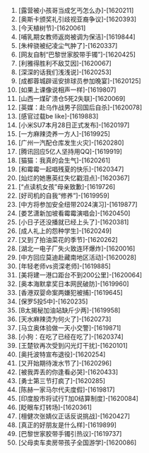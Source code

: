 
1. [露营被小孩哥当成乞丐怎么办]-[1620211]
1. [奥斯卡颁奖礼引歧视亚裔争议]-[1620393]
1. [今天植树节]-[1620061]
1. [哺乳期女教师返岗被调为保洁]-[1619844]
1. [朱梓骁被纪凌尘气肿了]-[1620337]
1. [网友自制“巴黎世家胶带手镯”]-[1620425]
1. [利雅得胜利不敌艾因]-[1620067]
1. [深深的话我们浅浅说]-[1620253]
1. [成都蓉城辟谣安排球员参加晚宴]-[1620125]
1. [如果上课像说相声一样]-[1619807]
1. [山西一煤矿溃仓5死2失联]-[1620069]
1. [英媒：赴乌作战男子回国后自杀]-[1620078]
1. [感官过载be like]-[1619883]
1. [小米SU7本月28日正式发布]-[1620197]
1. [一方麻辣烫养一方人]-[1619925]
1. [广州一汽配仓库发生火灾]-[1620280]
1. [腾讯回应5亿人坚持用QQ]-[1619919]
1. [猫猫：我真的会生气]-[1620261]
1. [和霉霉一起唱残夏的快乐]-[1620347]
1. [灿烂的她惠英红失忆戳泪点]-[1620367]
1. [“点读机女孩”母亲致歉]-[1619726]
1. [好司机的自我“修养”]-[1619959]
1. [中方将参加安全纽带2024演习]-[1619877]
1. [娄艺潇新加坡看霉霉演唱会]-[1620450]
1. [小日子还没播就已经上头了]-[1620381]
1. [成人礼上的怨种学生]-[1620249]
1. [又到了拍油菜花的季节]-[1620262]
1. [湖北一电子厂失火致连环爆炸]-[1620016]
1. [中方回应莫迪赴藏南地区活动]-[1620028]
1. [年轻老师vs资深老师]-[1619885]
1. [美将建一港口距台不到200公里]-[1620064]
1. [奥本海默拿奖日本网民破防]-[1619960]
1. [香港双婴命案两嫌犯被捕]-[1619645]
1. [保罗5投5中]-[1620235]
1. [B太揭秘加油站缺斤少两]-[1619958]
1. [天水麻辣烫为何火了]-[1620273]
1. [马立奥体验做一天小交警]-[1619871]
1. [小狗：在吃了已经在吃了]-[1620374]
1. [王楚钦再次受到闪光灯干扰]-[1620101]
1. [奥托波特宣布退役]-[1620254]
1. [又开始期待泼水节了]-[1620296]
1. [被我弄丢的你逢看必哭]-[1620433]
1. [勇士第三节打疯了]-[1620285]
1. [陈赫一家马尔代夫度假]-[1619817]
1. [印度股市将试行T加0结算制度]-[1620084]
1. [眨眼车灯转场]-[1620361]
1. [檀健次张婧仪正话反说挑战]-[1620427]
1. [真正的好朋友是什么样]-[1619899]
1. [巴黎世家胶带手镯引热议]-[1619737]
1. [父母卖车卖房带孩子全国游学]-[1620086]